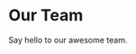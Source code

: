 <script setup>
import { VPTeamMembers } from 'vitepress/theme'
import { members } from './members.js'

</script>

# Our Team

Say hello to our awesome team.

<VPTeamMembers size="small" :members="members" />
